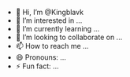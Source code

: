 - 👋 Hi, I’m @Kingblavk
- 👀 I’m interested in ...
- 🌱 I’m currently learning ...
- 💞️ I’m looking to collaborate on ...
- 📫 How to reach me ...
- 😄 Pronouns: ...
- ⚡ Fun fact: ...

<!---
Kingblavk/Kingblavk is a ✨ special ✨ repository because its `README.md` (this file) appears on your GitHub profile.
You can click the Preview link to take a look at your changes.
--->

